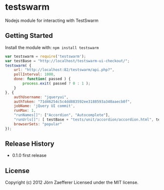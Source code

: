 # testswarm

Nodejs module for interacting with TestSwarm

## Getting Started
Install the module with: `npm install testswarm`

```javascript
var testswarm = require('testswarm');
var testBase = "http://localhost/testswarm-ui-checkout/";
testswarm( {
	url: "http://localhost:82/testswarm/api.php?",
	pollInterval: 1000,
	done: function( passed ) {
		process.exit( passed ? 0 : 1 );
	}
}, {
	authUsername: "jqueryui",
	authToken: "71d46254c5c4dd883592ee3188593a340aaecb0f",
	jobName: 'jQuery UI commit',
	runMax: 1,
	"runNames[]": ["Accordion", "Autocomplete"],
	"runUrls[]": [ testBase + "tests/unit/accordion/accordion.html", testBase + "tests/unit/autocomplete/autocomplete.html" ],
	browserSets: "popular"
});
```

## Release History
* 0.1.0 first release

## License
Copyright (c) 2012 Jörn Zaefferer
Licensed under the MIT license.

